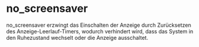 # no_screensaver

no_screensaver erzwingt das Einschalten der Anzeige durch Zurücksetzen des Anzeige-Leerlauf-Timers, wodurch verhindert wird, dass das System in den Ruhezustand wechselt oder die Anzeige ausschaltet.
